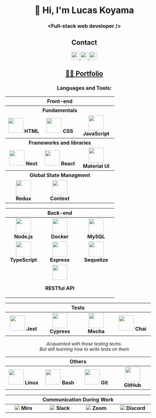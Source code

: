 <h1 align="center">👋 Hi, I'm Lucas Koyama</h1>
<h3 align="center">&ltFull-stack web developer /&gt</h3>

<h2 align="center">Contact</h2>
<div align="center" dir="auto">
  <a href="https://wa.me/5519995405067">
    <img src="https://img.shields.io/badge/WhatsApp-25D366?style=for-the-badge&logo=whatsapp&logoColor=white" height="25" data-canonical-src="https://img.shields.io/badge/-Gmail-%23333?style=for-the-badge&amp;logo=gmail&amp;logoColor=white" style="max-width: 100%;" />
  </a>
  <a href="https://www.linkedin.com/in/lucas-koyama/" rel="nofollow">
    <img src="https://img.shields.io/badge/Gmail-D14836?style=for-the-badge&logo=gmail&logoColor=white" height="25" style="max-width: 100%;" />
  </a>
  <a href="mailto:lucaskoyamahhh@gmail.com">
    <img src="https://img.shields.io/badge/LinkedIn-0077B5?style=for-the-badge&logo=linkedin&logoColor=white" height="25" data-canonical-src="https://img.shields.io/badge/-Gmail-%23333?style=for-the-badge&amp;logo=gmail&amp;logoColor=white" style="max-width: 100%;" />
  </a>
</div>

<h2 align="center"><a href="https://portfolio.lucaskoyama.vercel.app/" target="_blank">👨‍💻 Portfolio</a></h2>

<h3 align="center">Languages and Tools:</h3>
<!-- ----- FRONT END ----- -->
<table align="center">
  <thead>
    <tr>
      <th colspan="3">Front-end</th>
    </tr>
  </thead>
  <tbody>
    <tr><th colspan="3">Fundamentals</th></tr>
    <tr>
      <td align="center" width="100">
        <img src="https://camo.githubusercontent.com/da7acacadecf91d6dc02efcd2be086bb6d78ddff19a1b7a0ab2755a6fda8b1e9/68747470733a2f2f63646e2e6a7364656c6976722e6e65742f67682f64657669636f6e732f64657669636f6e2f69636f6e732f68746d6c352f68746d6c352d6f726967696e616c2e737667" width="48px"/>
        <strong>HTML</strong>
      </td>
      <td align="center" width="100">
        <img src="https://camo.githubusercontent.com/2e496d4bfc6f753ddca87b521ce95c88219f77800212ffa6d4401ad368c82170/68747470733a2f2f63646e2e6a7364656c6976722e6e65742f67682f64657669636f6e732f64657669636f6e2f69636f6e732f637373332f637373332d6f726967696e616c2e737667" width="48px"/>
        <strong>CSS</strong>
      </td>
      <td align="center" width="100">
        <img src="https://user-images.githubusercontent.com/25181517/117447155-6a868a00-af3d-11eb-9cfe-245df15c9f3f.png" width="48px"/>
        <strong>JavaScript</strong>
      </td>
    </tr>
    <tr><th colspan="3">Frameworks and libraries</th></tr>
    <tr>
      <td align="center" width="100">
        <img src="https://camo.githubusercontent.com/c55a5fc9aee6efafa01a33c78502d5b075fc9071df09f7c36bd59665de0ebbd4/68747470733a2f2f736b696c6c69636f6e732e6465762f69636f6e733f693d6e6578746a73" width="48px"/>
        <strong>Next</strong>
      </td>
      <td align="center" width="100">
        <img src="https://user-images.githubusercontent.com/25181517/183897015-94a058a6-b86e-4e42-a37f-bf92061753e5.png" width="48px"/>
        <strong>React</strong>
      </td>
      <td align="center" width="100">
        <img src="https://user-images.githubusercontent.com/25181517/189716630-fe6c084c-6c66-43af-aa49-64c8aea4a5c2.png" width="48px"/>
        <strong>Material UI</strong>
      </td>
    </tr>
    <tr><th colspan="3">Global State Managment</th></tr>
    <tr>
      <td align="center" width="100">
        <img src="https://user-images.githubusercontent.com/25181517/187896150-cc1dcb12-d490-445c-8e4d-1275cd2388d6.png" width="48px"/>
        <strong>Redux</strong>
      </td>
      <td align="center" width="100">
        <img src="https://user-images.githubusercontent.com/25181517/183897015-94a058a6-b86e-4e42-a37f-bf92061753e5.png" width="48px"/>
        <strong>Context</strong>
      </td>
    </tr>
  </tbody>
</table>

<!-- ----- BACK END ----- -->
<table align="center">
  <thead>
    <tr>
      <th colspan="3">Back-end</th>
    </tr>
  </thead>
  <tbody>
    <tr>
      <td align="center" width="100">
        <img src="https://user-images.githubusercontent.com/25181517/183568594-85e280a7-0d7e-4d1a-9028-c8c2209e073c.png" width="48px"/>
        <strong>Node.js</strong>
      </td>
      <td align="center" width="100">
        <img src="https://user-images.githubusercontent.com/25181517/117207330-263ba280-adf4-11eb-9b97-0ac5b40bc3be.png" width="48px"/>
        <strong>Docker</strong>
      </td>
      <td align="center" width="100">
        <img src="https://user-images.githubusercontent.com/25181517/183896128-ec99105a-ec1a-4d85-b08b-1aa1620b2046.png" width="48px"/>
        <strong>MySQL</strong>
      </td>
    </tr>
    <tr>
      <td align="center" width="100">
        <img src="https://user-images.githubusercontent.com/25181517/183890598-19a0ac2d-e88a-4005-a8df-1ee36782fde1.png" width="48px"/>
        <strong>TypeScript</strong>
      </td>
      <td align="center" width="100">
        <img src="https://user-images.githubusercontent.com/25181517/183859966-a3462d8d-1bc7-4880-b353-e2cbed900ed6.png" width="48px"/>
        <strong>Express</strong>
      </td>
      <td align="center" width="100">
        <img src="https://avatars3.githubusercontent.com/u/3591786?s=400&v=4" width="48px"/>
        <strong>Sequelize</strong>
      </td>
    </tr>
    <tr>
      <td colspan="3" align="center" width="100">
        <img src="https://user-images.githubusercontent.com/25181517/192107858-fe19f043-c502-4009-8c47-476fc89718ad.png" width="48px"/>
        <p><strong>RESTful API</strong></p>
      </td>
    </tr>
  </tbody>
</table>

<!-- ----- TESTS E2E ----- -->
<table align="center">
  <thead>
    <tr>
      <th colspan="4">Tests</th>
    </tr>
  </thead>
  <tbody>
    <tr>
      <td align="center" width="100">
        <img src="https://user-images.githubusercontent.com/25181517/187955005-f4ca6f1a-e727-497b-b81b-93fb9726268e.png" width="48px"/>
        <strong>Jest</strong>
      </td>
      <td align="center" width="100">
        <img src="https://user-images.githubusercontent.com/68279555/200387386-276c709f-380b-46cc-81fd-f292985927a8.png" width="48px"/>
        <strong>Cypress</strong>
      </td>
      <td align="center" width="100">
        <img src="https://user-images.githubusercontent.com/25181517/201476630-f47cfff6-fdee-4ee1-9092-1793b71b1ca3.png" width="48px"/>
        <strong>Mocha</strong>
      </td>
      <td align="center" width="100">
        <img src="https://user-images.githubusercontent.com/25181517/201476472-d2f5f644-cfc9-43e5-96d3-c8f40f18b5cb.png" width="48px"/>
        <strong>Chai</strong>
      </td>
    </tr>
  </tbody>
</table>
<p align="center"><em>Acquainted with those testing techs. <br /> But still learning how to write tests on them</em></p>

<!-- ----- OTHERS ----- -->
<table align="center">
  <thead>
    <tr>
      <th colspan="4">Others</th>
    </tr>
  </thead>
  <tbody>
    <tr>
      <td align="center" width="100">
        <img src="https://camo.githubusercontent.com/88034950e03b3c109dec93b1e35db0d960bf4fceb748d80a131363bd2336e12e/68747470733a2f2f736b696c6c69636f6e732e6465762f69636f6e733f693d6c696e7578" width="48px"/>
        <strong>Linux</strong>
      </td>
      <td align="center" width="100">
        <img src="https://camo.githubusercontent.com/91cb2d6fea50cb02a87fb5b3ce753df33ac0f7eaad04cd5c4d6c66ca2c9ccf91/68747470733a2f2f63646e2e73696d706c6569636f6e732e6f72672f676e75626173682f3445414132352e737667" width="48px"/>
        <strong>Bash</strong>
      </td>
      <td align="center" width="100">
        <img src="https://camo.githubusercontent.com/dc9e7e657b4cd5ba7d819d1a9ce61434bd0ddbb94287d7476b186bd783b62279/68747470733a2f2f63646e2e6a7364656c6976722e6e65742f67682f64657669636f6e732f64657669636f6e2f69636f6e732f6769742f6769742d6f726967696e616c2e737667" width="48px"/>
        <strong>Git</strong>
      </td>
      <td align="center" width="100">
        <img src="https://camo.githubusercontent.com/92631e070b02a2a71121742c47e0d536806b030302755ac5a838e507c8adc292/68747470733a2f2f736b696c6c69636f6e732e6465762f69636f6e733f693d676974687562" width="48px"/>
        <strong>GitHub</strong>
      </td>
    </tr>
  </tbody>
</table>

<!-- ----- COMMUNICATION DURING WORK ----- -->
<table align="center">
  <thead>
    <tr>
      <th colspan="4">Communication During Work</th>
    </tr>
  </thead>
  <tbody>
    <tr>
      <td align="center" width="100">
        <img src="https://img.shields.io/badge/Miro-F7C922?style=for-the-badge&logo=Miro&logoColor=050036"/>
        <strong>Miro</strong>
      </td>
      <td align="center" width="100">
        <img src="https://img.shields.io/badge/Slack-4A154B?style=for-the-badge&logo=slack&logoColor=white"/>
        <strong>Slack</strong>
      </td>
      <td align="center" width="100">
        <img src="https://img.shields.io/badge/Zoom-2D8CFF?style=for-the-badge&logo=zoom&logoColor=white"/>
        <strong>Zoom</strong>
      </td>
      <td align="center" width="100">
        <img src="https://img.shields.io/badge/Discord-5865F2?style=for-the-badge&logo=discord&logoColor=white"/>
        <strong>Discord</strong>
      </td>
    </tr>
  </tbody>
</table>

<!---
Lucaskoyamah/Lucaskoyamah is a ✨ special ✨ repository because its `README.md` (this file) appears on your GitHub profile.
You can click the Preview link to take a look at your changes.
--->
